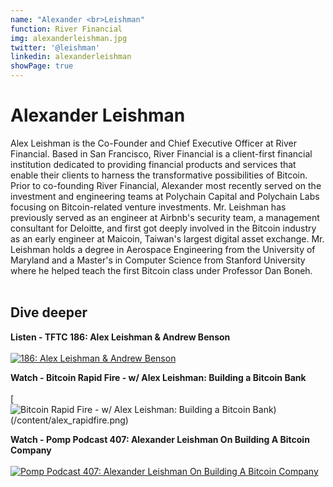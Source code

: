 ```yaml
---
name: "Alexander <br>Leishman"
function: River Financial
img: alexanderleishman.jpg
twitter: '@leishman'
linkedin: alexanderleishman
showPage: true
---
```


# Alexander Leishman
 
Alex Leishman is the Co-Founder and Chief Executive Officer at River Financial. Based in San Francisco, River Financial is a client-first financial institution dedicated to providing financial products and services that enable their clients to harness the transformative possibilities of Bitcoin. Prior to co-founding River Financial, Alexander most recently served on the investment and engineering teams at Polychain Capital and Polychain Labs focusing on Bitcoin-related venture investments. Mr. Leishman has previously served as an engineer at Airbnb's security team, a management consultant for Deloitte, and first got deeply involved in the Bitcoin industry as an early engineer at Maicoin, Taiwan's largest digital asset exchange. Mr. Leishman holds a degree in Aerospace Engineering from the University of Maryland and a Master's in Computer Science from Stanford University where he helped teach the first Bitcoin class under Professor Dan Boneh.
<br><br>

## Dive deeper


<div class="grid grid-cols-1 md:grid-cols-2 gap-5">
<div class="p-3 my-2">

**Listen - TFTC 186: Alex Leishman & Andrew Benson** <br><br>
[ ![186: Alex Leishman & Andrew Benson](/content/alex_tales.png)](https://anchor.fm/tales-from-the-crypt/episodes/186-Alex-Leishman--Andrew-Benson-eicsi6/)
</div>

**Watch - Bitcoin Rapid Fire - w/ Alex Leishman: Building a Bitcoin Bank** <br><br>
[ ![Bitcoin Rapid Fire - w/ Alex Leishman: Building a Bitcoin Bank)(/content/alex_rapidfire.png)](https://www.youtube.com/watch?v=z748YqKzOHc/)
</div>

**Watch - Pomp Podcast 407: Alexander Leishman On Building A Bitcoin Company** <br><br>
[ ![Pomp Podcast 407: Alexander Leishman On Building A Bitcoin Company](/content/alex_pomp.png)](https://www.youtube.com/watch?v=UIt-_iFnn08/)
</div>

</div>

<br>
